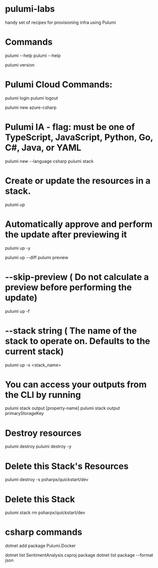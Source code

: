 # pulumi-labs
handy set of recipes for provisioning infra using Pulumi

# Commands
pulumi --help
pulumi <command> --help

pulumi version

# Pulumi Cloud Commands:
pulumi login
pulumi logout

pulumi new azure-csharp
# Pulumi IA - flag: must be one of TypeScript, JavaScript, Python, Go, C#, Java, or YAML
pulumi new --language csharp
pulumi stack

# Create or update the resources in a stack.
pulumi up
# Automatically approve and perform the update after previewing it
pulumi up -y

pulumi up --diff
pulumi preview

# --skip-preview ( Do not calculate a preview before performing the update)
pulumi up -f 

# --stack string ( The name of the stack to operate on. Defaults to the current stack)
pulumi up -s <stack_name>

# You can access your outputs from the CLI by running
pulumi stack output [property-name]
pulumi stack output primaryStorageKey

# Destroy resources
pulumi destroy
pulumi destroy -y

# Delete this Stack's Resources
pulumi destroy -s psharpx/quickstart/dev

# Delete this Stack
pulumi stack rm psharpx/quickstart/dev

# csharp commands
dotnet add package Pulumi.Docker


dotnet list SentimentAnalysis.csproj package
dotnet list package --format json